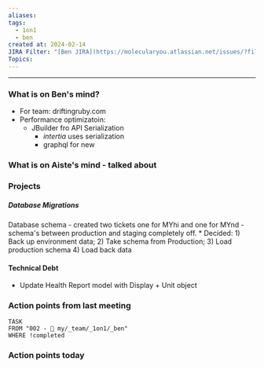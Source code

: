 ```yaml
---
aliases: 
tags:
  - 1on1
  - ben
created at: 2024-02-14
JIRA Filter: "[Ben JIRA](https://molecularyou.atlassian.net/issues/?filter=10015)"
Topics:
---
```

----
### What is on Ben's mind?


* For team: driftingruby.com
* Performance optimizatoin:
	* JBuilder fro API Serialization
		* *intertia* uses serialization
		* graphql for new


### What is on Aiste's mind - talked about


### Projects
##### Database Migrations
Database schema - created two tickets one for MYhi and one for MYnd - schema's between production and staging completely off.
	* Decided: 
	1) Back up environment data; 
	2) Take schema from Production; 
	3) Load production schema 
	4) Load back data
#### Technical Debt
* Update Health Report model with Display + Unit object 

### Action points from last meeting
```dataview
TASK 
FROM "002 - 📍 my/_team/_1on1/_ben"
WHERE !completed
```

### Action points today
